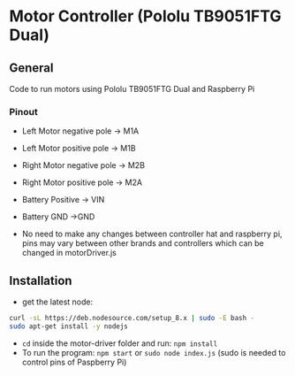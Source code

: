 
# Motor Controller (Pololu TB9051FTG Dual)

## General

Code to run motors using Pololu TB9051FTG Dual and Raspberry Pi

### Pinout

* Left Motor negative pole -> M1A
* Left Motor positive pole -> M1B

* Right Motor negative pole -> M2B
* Right Motor positive pole -> M2A

* Battery Positive -> VIN
* Battery GND ->GND 

* No need to make any changes between controller hat and raspberry pi, pins may vary between other brands and controllers which can be changed in motorDriver.js

## Installation

- get the latest node: 
```bash
curl -sL https://deb.nodesource.com/setup_8.x | sudo -E bash -
sudo apt-get install -y nodejs
```
- `cd` inside the motor-driver folder and run: `npm install`
- To run the program: `npm start` or  `sudo node index.js` (sudo is needed to control pins of Paspberry Pi)